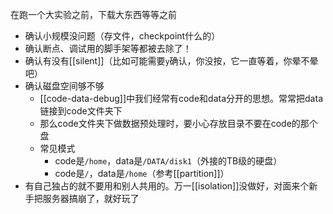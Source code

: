 在跑一个大实验之前，下载大东西等等之前
- 确认小规模没问题（存文件，checkpoint什么的）
- 确认断点、调试用的脚手架等都被去除了！
- 确认有没有[[silent]]（比如可能需要`y`确认，你没按，它一直等着，你晕不晕吧）
- 确认磁盘空间够不够
  - [[code-data-debug]]中我们经常有code和data分开的思想。常常把data链接到code文件夹下
  - 那么code文件夹下做数据预处理时，要小心存放目录不要在code的那个盘
  - 常见模式
    - code是`/home`，data是`/DATA/disk1`（外接的TB级的硬盘）
    - code是`/`，data是`/home`（参考[[partition]]）
- 有自己独占的就不要用和别人共用的。万一[[isolation]]没做好，对面来个新手把服务器搞崩了，就好玩了